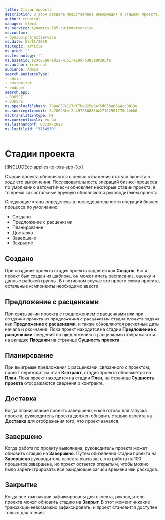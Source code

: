 ```yaml
---
title: Стадии проекта
description: В этом разделе представлена информация о стадиях проекта.
author: ruhercul
manager: kfend
ms.service: dynamics-365-customerservice
ms.custom:
- dyn365-projectservice
ms.date: 03/01/2019
ms.topic: article
ms.prod: ''
ms.technology: ''
ms.assetid: 983c25a0-ed21-4151-a109-b385a88285fa
ms.author: ruhercul
audience: Admin
search.audienceType:
- admin
- customizer
- enduser
search.app:
- D365CE
- D365PS
ms.openlocfilehash: 70aa057e127df7ba925e84f5d056a06a4cc8833e
ms.sourcegitcommit: 8c786230ef2a497280885b827162561776e2eb00
ms.translationtype: HT
ms.contentlocale: ru-RU
ms.lasthandoff: 03/24/2020
ms.locfileid: "3754930"
---
```

# <a name="project-stages"></a>Стадии проекта 

[!INCLUDE[cc-applies-to-psa-app-3.x](../includes/cc-applies-to-psa-app-3x.md)]

Стадии проекта обновляются с целью отражения статуса проекта в ходе его выполнения. Последовательность операций бизнес-процесса по умолчанию автоматически обновляет некоторые стадии проекта, в то время как остальные вручную обновляются руководителем проекта. 

Следующие этапы определены в последовательности операций бизнес-процесса по умолчанию:

- Создано
- Предложение с расценками
- Планирование
- Доставка
- Завершено
- Закрытие 

## <a name="new"></a>Создано

При создании проекта стадия проекта задается как **Создать**. Если проект был создан из шаблона, он может иметь расписание, оценку и данные рабочей группы. В противном случае это просто схема проекта, остальные компоненты необходимо ввести.

## <a name="quote"></a>Предложение с расценками

При связывании проекта с предложением с расценками или при создании проекта из предложения с расценками стадия проекта задана как **Предложение с расценками**, и также обновляются расчетные даты начала и окончания. Пока проект находится на стадии **Предложение с расценками**, сведения по предложению с расценками отображаются на вкладке **Продажи** на странице **Сущность проекта**.

## <a name="plan"></a>Планирование

При выигрыше предложения с расценками, связанного с проектом, проект переходит на этап **Контракт**, стадия проекта обновляется на **План**. Пока проект находится на стадии **План**, на странице **Сущность проекта** отображаются сведения о контракте.

## <a name="deliver"></a>Доставка

Когда планирование проекта завершено, и все готово для запуска проекта, руководитель проекта должен обновить стадию проекта на **Доставка** для отображения того, что проект начался.

## <a name="complete"></a>Завершено 

Когда работа по проекту выполнена, руководитель проекта может обновить стадию на **Завершено**. Путем обновления стадии проекта на **Завершено** руководитель проекта указывает, что работа на 100 процентов завершена, но проект остается открытым, чтобы можно было зарегистрировать все ожидающие записи времени или расходов.

## <a name="close"></a>Закрытие

Когда все транзакции зафиксированы для проекта, руководитель проекта может обновить стадию на **Закрыт**. В этот момент никакие транзакции невозможно зафиксировать, и проект становится доступен только для чтения.
